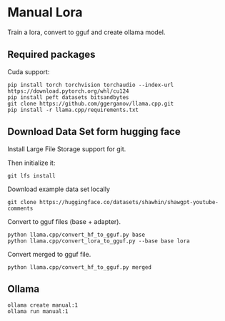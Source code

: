# Manual Lora 

Train a lora, convert to gguf and create ollama model.


## Required packages

Cuda support:

```shell
pip install torch torchvision torchaudio --index-url https://download.pytorch.org/whl/cu124
pip install peft datasets bitsandbytes
git clone https://github.com/ggerganov/llama.cpp.git
pip install -r llama.cpp/requirements.txt
```

## Download Data Set form hugging face

Install Large File Storage support for git.

Then initialize it:
```shell
git lfs install
```

Download example data set locally

```shell
git clone https://huggingface.co/datasets/shawhin/shawgpt-youtube-comments
```

Convert to gguf files (base + adapter).

```shell
python llama.cpp/convert_hf_to_gguf.py base
python llama.cpp/convert_lora_to_gguf.py --base base lora
```

Convert merged to gguf file.

```shell
python llama.cpp/convert_hf_to_gguf.py merged
```

## Ollama

```shell
ollama create manual:1
ollama run manual:1
```